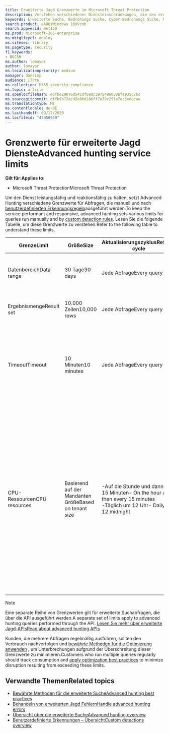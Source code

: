 ```yaml
---
title: Erweiterte Jagd Grenzwerte im Microsoft Threat Protection
description: Verstehen verschiedener Diensteinschränkungen, die den erweiterten Jagd Dienst reaktionsfähig halten
keywords: Erweiterte Suche, Bedrohungs Suche, Cyber-Bedrohungs Suche, Microsoft Threat Protection, Microsoft 365, MTP, m365, Suche, Abfrage, Telemetrie, Schema, Kusto, CPU-Grenze, Abfrage Grenzwert, Ressourcen, maximale Ergebnisse
search.product: eADQiWindows 10XVcnh
search.appverid: met150
ms.prod: microsoft-365-enterprise
ms.mktglfcycl: deploy
ms.sitesec: library
ms.pagetype: security
f1.keywords:
- NOCSH
ms.author: lomayor
author: lomayor
ms.localizationpriority: medium
manager: dansimp
audience: ITPro
ms.collection: M365-security-compliance
ms.topic: article
ms.openlocfilehash: e3fbe29076d541df68dc39754960386fe935c7bc
ms.sourcegitcommit: dffb9b72acd2e0bd286ff7e79c251e7ec6e8ecae
ms.translationtype: MT
ms.contentlocale: de-DE
ms.lasthandoff: 09/17/2020
ms.locfileid: "47950949"
---
```

# <a name="advanced-hunting-service-limits"></a><span data-ttu-id="f1d0b-104">Grenzwerte für erweiterte Jagd Dienste</span><span class="sxs-lookup"><span data-stu-id="f1d0b-104">Advanced hunting service limits</span></span>

<span data-ttu-id="f1d0b-105">**Gilt für:**</span><span class="sxs-lookup"><span data-stu-id="f1d0b-105">**Applies to:**</span></span>
- <span data-ttu-id="f1d0b-106">Microsoft Threat Protection</span><span class="sxs-lookup"><span data-stu-id="f1d0b-106">Microsoft Threat Protection</span></span>

<span data-ttu-id="f1d0b-107">Um den Dienst leistungsfähig und reaktionsfähig zu halten, setzt Advanced Hunting verschiedene Grenzwerte für Abfragen, die manuell und nach [benutzerdefinierten Erkennungsregeln](custom-detection-rules.md)ausgeführt werden.</span><span class="sxs-lookup"><span data-stu-id="f1d0b-107">To keep the service performant and responsive, advanced hunting sets various limits for queries run manually and by [custom detection rules](custom-detection-rules.md).</span></span> <span data-ttu-id="f1d0b-108">Lesen Sie die folgende Tabelle, um diese Grenzwerte zu verstehen.</span><span class="sxs-lookup"><span data-stu-id="f1d0b-108">Refer to the following table to understand these limits.</span></span>

| <span data-ttu-id="f1d0b-109">Grenze</span><span class="sxs-lookup"><span data-stu-id="f1d0b-109">Limit</span></span> | <span data-ttu-id="f1d0b-110">Größe</span><span class="sxs-lookup"><span data-stu-id="f1d0b-110">Size</span></span> | <span data-ttu-id="f1d0b-111">Aktualisierungszyklus</span><span class="sxs-lookup"><span data-stu-id="f1d0b-111">Refresh cycle</span></span> | <span data-ttu-id="f1d0b-112">Beschreibung</span><span class="sxs-lookup"><span data-stu-id="f1d0b-112">Description</span></span> |
|--|--|--|--|
| <span data-ttu-id="f1d0b-113">Datenbereich</span><span class="sxs-lookup"><span data-stu-id="f1d0b-113">Data range</span></span> | <span data-ttu-id="f1d0b-114">30 Tage</span><span class="sxs-lookup"><span data-stu-id="f1d0b-114">30 days</span></span> | <span data-ttu-id="f1d0b-115">Jede Abfrage</span><span class="sxs-lookup"><span data-stu-id="f1d0b-115">Every query</span></span> | <span data-ttu-id="f1d0b-116">Jede Abfrage kann Daten von bis zu den letzten 30 Tagen nachschlagen.</span><span class="sxs-lookup"><span data-stu-id="f1d0b-116">Each query can look up data from up to the past 30 days.</span></span> |
| <span data-ttu-id="f1d0b-117">Ergebnismenge</span><span class="sxs-lookup"><span data-stu-id="f1d0b-117">Result set</span></span> | <span data-ttu-id="f1d0b-118">10.000 Zeilen</span><span class="sxs-lookup"><span data-stu-id="f1d0b-118">10,000 rows</span></span> | <span data-ttu-id="f1d0b-119">Jede Abfrage</span><span class="sxs-lookup"><span data-stu-id="f1d0b-119">Every query</span></span> | <span data-ttu-id="f1d0b-120">Jede Abfrage kann bis zu 10.000 Datensätze zurückgeben.</span><span class="sxs-lookup"><span data-stu-id="f1d0b-120">Each query can return up to 10,000 records.</span></span> |
| <span data-ttu-id="f1d0b-121">Timeout</span><span class="sxs-lookup"><span data-stu-id="f1d0b-121">Timeout</span></span> | <span data-ttu-id="f1d0b-122">10 Minuten</span><span class="sxs-lookup"><span data-stu-id="f1d0b-122">10 minutes</span></span> | <span data-ttu-id="f1d0b-123">Jede Abfrage</span><span class="sxs-lookup"><span data-stu-id="f1d0b-123">Every query</span></span> | <span data-ttu-id="f1d0b-124">Jede Abfrage kann bis zu 10 Minuten lang ausgeführt werden.</span><span class="sxs-lookup"><span data-stu-id="f1d0b-124">Each query can run for up to 10 minutes.</span></span> <span data-ttu-id="f1d0b-125">Wenn der Dienst nicht innerhalb von 10 Minuten abgeschlossen ist, wird ein Fehler angezeigt.</span><span class="sxs-lookup"><span data-stu-id="f1d0b-125">If it does not complete within 10 minutes, the service displays an error.</span></span>
| <span data-ttu-id="f1d0b-126">CPU-Ressourcen</span><span class="sxs-lookup"><span data-stu-id="f1d0b-126">CPU resources</span></span> | <span data-ttu-id="f1d0b-127">Basierend auf der Mandanten Größe</span><span class="sxs-lookup"><span data-stu-id="f1d0b-127">Based on tenant size</span></span> | <span data-ttu-id="f1d0b-128">-Auf die Stunde und dann alle 15 Minuten</span><span class="sxs-lookup"><span data-stu-id="f1d0b-128">- On the hour and then every 15 minutes</span></span><br><span data-ttu-id="f1d0b-129">-Täglich um 12 Uhr</span><span class="sxs-lookup"><span data-stu-id="f1d0b-129">- Daily at 12 midnight</span></span> | <span data-ttu-id="f1d0b-130">Der Dienst erzwingt den täglichen und den 15-minütigen Grenzwert separat.</span><span class="sxs-lookup"><span data-stu-id="f1d0b-130">The service enforces the daily and the 15-minute limit separately.</span></span> <span data-ttu-id="f1d0b-131">Für jeden Grenzwert zeigt das [Portal einen Fehler](advanced-hunting-errors.md) an, wenn eine Abfrage ausgeführt wird und der Mandant mehr als 10% der zugeordneten Ressourcen verbraucht hat.</span><span class="sxs-lookup"><span data-stu-id="f1d0b-131">For each limit, the [portal displays an error](advanced-hunting-errors.md) whenever a query runs and the tenant has consumed over 10% of allocated resources.</span></span> <span data-ttu-id="f1d0b-132">Abfragen werden blockiert, wenn der Mandant 100% bis nach dem nächsten täglichen oder 15-minütigen Zyklus erreicht hat.</span><span class="sxs-lookup"><span data-stu-id="f1d0b-132">Queries are blocked if the tenant has reached 100% until after the next daily or 15-minute cycle.</span></span> |

>[!NOTE] 
><span data-ttu-id="f1d0b-133">Eine separate Reihe von Grenzwerten gilt für erweiterte Suchabfragen, die über die API ausgeführt werden.</span><span class="sxs-lookup"><span data-stu-id="f1d0b-133">A separate set of limits apply to advanced hunting queries performed through the API.</span></span> [<span data-ttu-id="f1d0b-134">Lesen Sie mehr über erweiterte Jagd-APIs</span><span class="sxs-lookup"><span data-stu-id="f1d0b-134">Read about advanced hunting APIs</span></span>](https://docs.microsoft.com/microsoft-365/security/mtp/api-advanced-hunting)

<span data-ttu-id="f1d0b-135">Kunden, die mehrere Abfragen regelmäßig ausführen, sollten den Verbrauch nachverfolgen und [bewährte Methoden für die Optimierung anwenden](advanced-hunting-best-practices.md) , um Unterbrechungen aufgrund der Überschreitung dieser Grenzwerte zu minimieren.</span><span class="sxs-lookup"><span data-stu-id="f1d0b-135">Customers who run multiple queries regularly should track consumption and [apply optimization best practices](advanced-hunting-best-practices.md) to minimize disruption resulting from exceeding these limits.</span></span>

## <a name="related-topics"></a><span data-ttu-id="f1d0b-136">Verwandte Themen</span><span class="sxs-lookup"><span data-stu-id="f1d0b-136">Related topics</span></span>

- [<span data-ttu-id="f1d0b-137">Bewährte Methoden für die erweiterte Suche</span><span class="sxs-lookup"><span data-stu-id="f1d0b-137">Advanced hunting best practices</span></span>](advanced-hunting-best-practices.md)
- [<span data-ttu-id="f1d0b-138">Behandeln von erweiterten Jagd Fehlern</span><span class="sxs-lookup"><span data-stu-id="f1d0b-138">Handle advanced hunting errors</span></span>](advanced-hunting-errors.md)
- [<span data-ttu-id="f1d0b-139">Übersicht über die erweiterte Suche</span><span class="sxs-lookup"><span data-stu-id="f1d0b-139">Advanced hunting overview</span></span>](advanced-hunting-overview.md)
- [<span data-ttu-id="f1d0b-140">Benutzerdefinierte Erkennungen – Übersicht</span><span class="sxs-lookup"><span data-stu-id="f1d0b-140">Custom detections overview</span></span>](custom-detections-overview.md)
